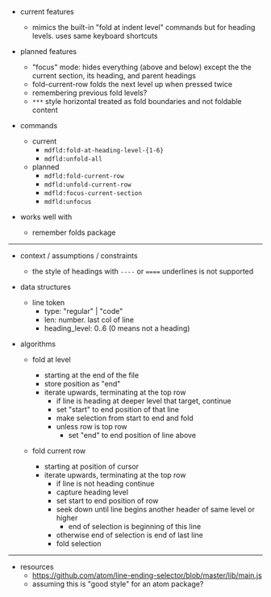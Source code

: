 - current features
  - mimics the built-in "fold at indent level" commands but for heading levels. uses same keyboard shortcuts

- planned features
  - "focus" mode: hides everything (above and below) except the the current section, its heading, and parent headings
  - fold-current-row folds the next level up when pressed twice
  - remembering previous fold levels?
  - `***` style horizontal treated as fold boundaries and not foldable content

- commands
  - current
    - `mdfld:fold-at-heading-level-{1-6}`
    - `mdfld:unfold-all`
  - planned
    - `mdfld:fold-current-row`
    - `mdfld:unfold-current-row`
    - `mdfld:focus-current-section`
    - `mdfld:unfocus`

- works well with
  - remember folds package

***

- context / assumptions / constraints
  - the style of headings with `----` or `====` underlines is not supported

- data structures
  - line token
    - type: "regular" | "code"
    - len: number. last col of line
    - heading_level: 0..6 (0 means not a heading)

- algorithms
  - fold at level
    - starting at the end of the file
    - store position as "end"
    - iterate upwards, terminating at the top row
      - if line is heading at deeper level that target, continue
      - set "start" to end position of that line
      - make selection from start to end and fold
      - unless row is top row
        - set "end" to end position of line above

  - fold current row
    - starting at position of cursor
    - iterate upwards, terminating at the top row
      - if line is not heading continue
      - capture heading level
      - set start to end position of row
      - seek down until line begins another header of same level or higher
        - end of selection is beginning of this line
      - otherwise end of selection is end of last line
      - fold selection

***

- resources
  + https://github.com/atom/line-ending-selector/blob/master/lib/main.js
  - assuming this is "good style" for an atom package?
